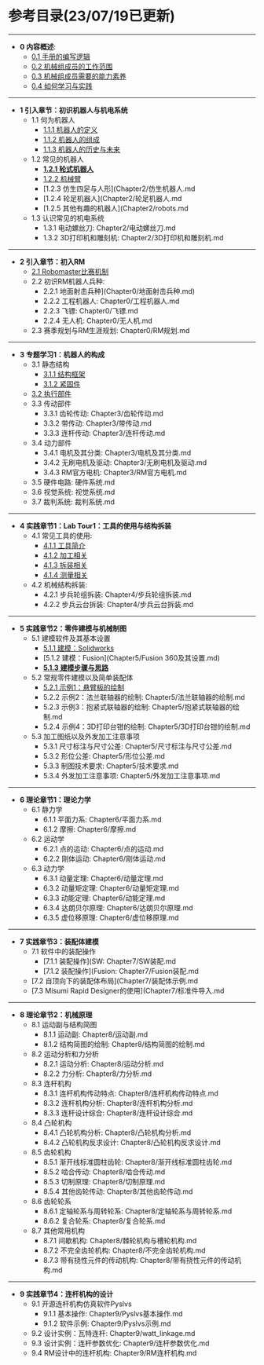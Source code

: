 # 参考目录(23/07/19已更新)

---
  - **0 内容概述**:
      - [0.1 手册的编写逻辑](Chapter1/编写逻辑.md)
      - [0.2 机械组成员的工作范围](Chapter1/工作范围.md)
      - [0.3 机械组成员需要的能力素养](Chapter1/能力与素养.md)
      - [0.4 如何学习与实践](Chapter1/学习与实践.md)
---
  - **1 引入章节：初识机器人与机电系统**
      - 1.1 何为机器人
          - [1.1.1 机器人的定义](Chapter2/何为机器人.md)
          - [1.1.2 机器人的组成](Chapter2/机器人组成.md)
          - [1.1.3 机器人的历史与未来](Chapter2/机器人发展.md) 
      - 1.2 常见的机器人
          - [**1.2.1 轮式机器人**](Chapter2/轮式机器人.md)
          - [1.2.2 机械臂](Chapter2/机械臂.md)
          - [1.2.3 仿生四足与人形](Chapter2/仿生机器人.md
          - [1.2.4 轮足机器人](Chapter2/轮足机器人.md
          - [1.2.5 其他有趣的机器人](Chapter2/robots.md
      - 1.3 认识常见的机电系统
          - 1.3.1 电动螺丝刀: Chapter2/电动螺丝刀.md
          - 1.3.2 3D打印机和雕刻机: Chapter2/3D打印机和雕刻机.md
---
  - **2 引入章节：初入RM**
      - [2.1 Robomaster比赛机制](Chapter0/比赛机制.md)
      - 2.2 初识RM机器人兵种:
          - 2.2.1 地面射击兵种](Chapter0/地面射击兵种.md)
          - 2.2.2 工程机器人: Chapter0/工程机器人.md
          - 2.2.3 飞镖: Chapter0/飞镖.md
          - 2.2.4 无人机: Chapter0/无人机.md
      - 2.3 赛季规划与RM生涯规划: Chapter0/RM规划.md
---
  - **3 专题学习1：机器人的构成**
      - 3.1 静态结构
          - [3.1.1 结构框架](Chapter3/结构框架.md)
          - [3.1.2 紧固件](Chapter3/紧固件.md)
      - [3.2 执行部件](Chapter3/执行部件.md)
      - 3.3 传动部件
          - 3.3.1 齿轮传动: Chapter3/齿轮传动.md
          - 3.3.2 带传动: Chapter3/带传动.md
          - 3.3.3 连杆传动: Chapter3/连杆传动.md
      - 3.4 动力部件
          - 3.4.1 电机及其分类: Chapter3/电机及其分类.md
          - 3.4.2 无刷电机及驱动: Chapter3/无刷电机及驱动.md
          - 3.4.3 RM官方电机: Chapter3/RM官方电机.md
      - 3.5 硬件电路: 硬件系统.md
      - 3.6 视觉系统: 视觉系统.md
      - 3.7 裁判系统: 裁判系统.md
---
  - **4 实践章节1：Lab Tour1：工具的使用与结构拆装**
      - 4.1 常见工具的使用:
          - [4.1.1 工具简介](Chapter4/工具简介.md)
          - [4.1.2 加工相关](Chapter4/加工相关.md)
          - [4.1.3 拆装相关](Chapter4/拆装相关.md)
          - [4.1.4 测量相关](Chapter4/测量相关.md) 
      - 4.2 机械结构拆装:
          - 4.2.1 步兵轮组拆装: Chapter4/步兵轮组拆装.md
          - 4.2.2 步兵云台拆装: Chapter4/步兵云台拆装.md
---
  - **5 实践章节2：零件建模与机械制图**
      - 5.1 建模软件及其基本设置
          - [5.1.1 建模：Solidworks](Chapter5/Solidworks及其设置.md)
          - [5.1.2 建模：Fusion](Chapter5/Fusion 360及其设置.md)
          - [**5.1.3 建模步骤与思路**](Chapter5/建模步骤与思路.md)
      - 5.2 常规零件建模以及简单装配体
          - [5.2.1 示例1：悬臂板的绘制](Chapter5/悬臂板的绘制.md)
          - 5.2.2 示例2：法兰联轴器的绘制: Chapter5/法兰联轴器的绘制.md
          - 5.2.3 示例3：抱紧式联轴器的绘制: Chapter5/抱紧式联轴器的绘制.md
          - 5.2.4 示例4：3D打印台钳的绘制: Chapter5/3D打印台钳的绘制.md
      - 5.3 加工图纸以及外发加工注意事项
          - 5.3.1 尺寸标注与尺寸公差: Chapter5/尺寸标注与尺寸公差.md
          - 5.3.2 形位公差: Chapter5/形位公差.md
          - 5.3.3 制图技术要求: Chapter5/技术要求.md
          - 5.3.4 外发加工注意事项: Chapter5/外发加工注意事项.md
---
  - **6 理论章节1：理论力学**
      - 6.1 静力学
          - 6.1.1 平面力系: Chapter6/平面力系.md
          - 6.1.2 摩擦: Chapter6/摩擦.md
      - 6.2 运动学
          - 6.2.1 点的运动: Chapter6/点的运动.md
          - 6.2.2 刚体运动: Chapter6/刚体运动.md
      - 6.3 动力学
          - 6.3.1 动量定理: Chapter6/动量定理.md
          - 6.3.2 动量矩定理: Chapter6/动量矩定理.md
          - 6.3.3 动能定理: Chapter6/动能定理.md
          - 6.3.4 达朗贝尔原理: Chapter6/达朗贝尔原理.md
          - 6.3.5 虚位移原理: Chapter6/虚位移原理.md
---
  - **7 实践章节3：装配体建模**
      - 7.1 软件中的装配操作
          - [7.1.1 装配操作](SW: Chapter7/SW装配.md
          - [7.1.2 装配操作](Fusion: Chapter7/Fusion装配.md
      - [7.2 自顶向下的装配体布局](Chapter7/装配体示例.md
      - [7.3 Misumi Rapid Designer的使用](Chapter7/标准件导入.md
---
  - **8 理论章节2：机械原理**
      - 8.1 运动副与结构简图
          - 8.1.1 运动副: Chapter8/运动副.md
          - 8.1.2 结构简图的绘制: Chapter8/结构简图的绘制.md
      - 8.2 运动分析和力分析
          - 8.2.1 运动分析: Chapter8/运动分析.md
          - 8.2.2 力分析: Chapter8/力分析.md
      - 8.3 连杆机构
          - 8.3.1 连杆机构传动特点: Chapter8/连杆机构传动特点.md
          - 8.3.2 连杆机构分析: Chapter8/连杆机构分析.md
          - 8.3.3 连杆设计综合: Chapter8/连杆设计综合.md
      - 8.4 凸轮机构
          - 8.4.1 凸轮机构分析: Chapter8/凸轮机构分析.md
          - 8.4.2 凸轮机构反求设计: Chapter8/凸轮机构反求设计.md
      - 8.5 齿轮机构
          - 8.5.1 渐开线标准圆柱齿轮: Chapter8/渐开线标准圆柱齿轮.md
          - 8.5.2 啮合传动: Chapter8/啮合传动.md
          - 8.5.3 切制原理: Chapter8/切制原理.md
          - 8.5.4 其他齿轮传动: Chapter8/其他齿轮传动.md
      - 8.6 齿轮轮系
          - 8.6.1 定轴轮系与周转轮系: Chapter8/定轴轮系与周转轮系.md
          - 8.6.2 复合轮系: Chapter8/复合轮系.md
      - 8.7 其他常用机构
          - 8.7.1 间歇机构: Chapter8/棘轮机构与槽轮机构.md
          - 8.7.2 不完全齿轮机构: Chapter8/不完全齿轮机构.md
          - 8.7.3 带有挠性元件的传动机构: Chapter8/带有挠性元件的传动机构.md
---
  - **9 实践章节4：连杆机构的设计**
      - 9.1 开源连杆机构仿真软件Pyslvs
          - 9.1.1 基本操作: Chapter9/Pyslvs基本操作.md
          - 9.1.2 软件示例: Chapter9/Pyslvs示例.md
      - 9.2 设计实例：瓦特连杆: Chapter9/watt_linkage.md
      - 9.3 设计实例：连杆参数优化: Chapter9/连杆参数优化.md
      - 9.4 RM设计中的连杆机构: Chapter9/RM连杆机构.md